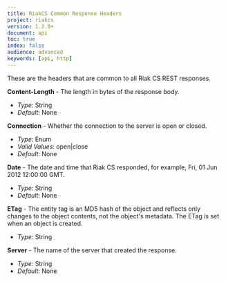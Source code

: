 ```yaml
---
title: RiakCS Common Response Headers
project: riakcs
version: 1.2.0+
document: api
toc: true
index: false
audience: advanced
keywords: [api, http]
---
```


These are the headers that are common to all Riak CS REST responses.

**Content-Length** - The length in bytes of the response body.

* *Type*: String
* *Default*: None

**Connection** - Whether the connection to the server is open or closed.

* *Type*: Enum
* *Valid Values*: open|close
* *Default*: None

**Date** - The date and time that Riak CS responded, for example, Fri, 01 Jun 2012 12:00:00 GMT.

* *Type*: String
* *Default*: None

**ETag** - The entity tag is an MD5 hash of the object and reflects only changes to the object contents, not the object's metadata. The ETag is set when an object is created.


* *Type*: String

**Server** - The name of the server that created the response.

* *Type*: String
* *Default*: None
